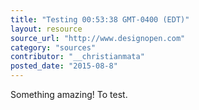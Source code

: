 ```yaml
---
title: "Testing 00:53:38 GMT-0400 (EDT)"
layout: resource
source_url: "http://www.designopen.com"
category: "sources"
contributor: "__christianmata"
posted_date: "2015-08-8"
---
```

Something amazing! To test.